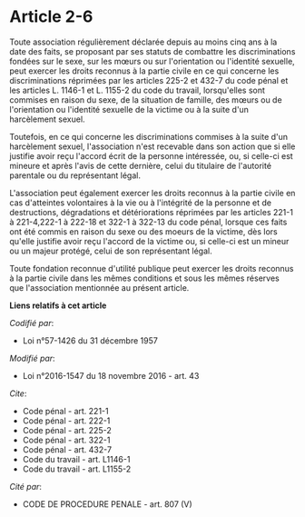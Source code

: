 # Article 2-6

Toute association régulièrement déclarée depuis au moins cinq ans à la date des faits, se proposant par ses statuts de
combattre les discriminations fondées sur le sexe, sur les mœurs ou sur l'orientation ou l'identité sexuelle, peut exercer
les droits reconnus à la partie civile en ce qui concerne les discriminations réprimées par les articles 225-2 et 432-7 du
code pénal et les articles L. 1146-1 et L. 1155-2 du code du travail, lorsqu'elles sont commises en raison du sexe, de la
situation de famille, des mœurs ou de l'orientation ou l'identité sexuelle de la victime ou à la suite d'un harcèlement
sexuel. 

Toutefois, en ce qui concerne les discriminations commises à la suite d'un harcèlement sexuel, l'association n'est recevable
dans son action que si elle justifie avoir reçu l'accord écrit de la personne intéressée, ou, si celle-ci est mineure et
après l'avis de cette dernière, celui du titulaire de l'autorité parentale ou du représentant légal. 

L'association peut également exercer les droits reconnus à la partie civile en cas d'atteintes volontaires à la vie ou à
l'intégrité de la personne et de destructions, dégradations et détériorations réprimées par les articles 221-1 à 221-4,222-1
à 222-18 et 322-1 à 322-13 du code pénal, lorsque ces faits ont été commis en raison du sexe ou des moeurs de la victime, dès
lors qu'elle justifie avoir reçu l'accord de la victime ou, si celle-ci est un mineur ou un majeur protégé, celui de son
représentant légal.

Toute fondation reconnue d'utilité publique peut exercer les droits reconnus à la partie civile dans les mêmes conditions et
sous les mêmes réserves que l'association mentionnée au présent article.

**Liens relatifs à cet article**

_Codifié par_:

  - Loi n°57-1426 du 31 décembre 1957

_Modifié par_:

  - Loi n°2016-1547 du 18 novembre 2016 - art. 43

_Cite_:

  - Code pénal - art. 221-1
  - Code pénal - art. 222-1
  - Code pénal - art. 225-2
  - Code pénal - art. 322-1
  - Code pénal - art. 432-7
  - Code du travail - art. L1146-1
  - Code du travail - art. L1155-2

_Cité par_:

  - CODE DE PROCEDURE PENALE - art. 807 (V)

